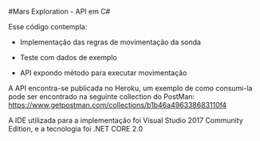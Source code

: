 #Mars Exploration - API em C#

Esse código contempla:

* Implementação das regras de movimentação da sonda

* Teste com dados de exemplo

* API expondo método para executar movimentação

A API encontra-se publicada no Heroku, um exemplo de como consumi-la pode ser encontrado na seguinte collection do PostMan:
https://www.getpostman.com/collections/b1b46a496338683110f4

A IDE utilizada para a implementação foi Visual Studio 2017 Community Edition, e a tecnologia foi .NET CORE 2.0